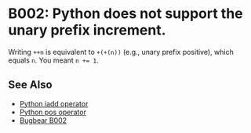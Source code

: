 # B002: Python does not support the unary prefix increment.

Writing `++n` is equivalent to `+(+(n))` (e.g., unary prefix positive), which equals `n`.
You meant `n += 1`.

## See Also

* [Python iadd operator](https://docs.python.org/3/library/operator.html#operator.__iadd__)
* [Python pos operator](https://docs.python.org/3/library/operator.html#operator.__pos__)
* [Bugbear B002](https://github.com/PyCQA/flake8-bugbear?tab=readme-ov-file)
